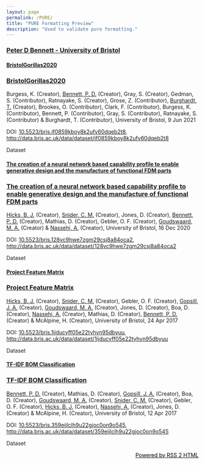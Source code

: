 ```yaml
---
layout: page
permalink: /PURE/
title: "PURE Formatting Preview"
description: "Used to validate pure formatting."
---
```


<h3 class="feed-title">
   <a href="https://research-information.bris.ac.uk/en/persons/peter-d-bennett/datasets/?format=rss" target="_blank">Peter D Bennett - University of Bristol</a>
</h3>
<h4 class="feed-item-title">
   <a href="https://research-information.bris.ac.uk/en/datasets/bristolgorillas2020" target="_blank">BristolGorillas2020</a>
</h4>
<p class="feed-item-desc"></p>
<div class="rendering rendering_dataset rendering_short rendering_dataset_short">
   <h3 class="title"><a rel="DataSet" href="https://research-information.bris.ac.uk/en/datasets/bristolgorillas2020" class="link"><span>BristolGorillas2020</span></a></h3>
   <p>Burgess, K. (Creator), <a rel="Person" href="https://research-information.bris.ac.uk/en/persons/peter-d-bennett" class="link person"><span>Bennett, P. D.</span></a> (Creator), Gray, S. (Creator), Gedman, S. (Contributor), Ratnayake, S. (Creator), Grose, Z. (Contributor), <a rel="Person" href="https://research-information.bris.ac.uk/en/persons/tilo-burghardt" class="link person"><span>Burghardt, T.</span></a> (Creator), Brookes, O. (Contributor), Clark, F. (Contributor), Burgess, K. (Contributor), Bennett, P. (Contributor), Gray, S. (Contributor), Ratnayake, S. (Contributor) &amp; Burghardt, T. (Contributor), University of Bristol, <span class="date">9 Jun 2021</span></p>
   <p class="links-doi"><span>DOI</span>: <a onclick="window.open(this.href, '_blank','noopener,noreferrer'); return false;" href="https://doi.org/10.5523/bris.jf0859kboy8k2ufv60dqeb2t8" class="link"><span>10.5523/bris.jf0859kboy8k2ufv60dqeb2t8</span></a>, <a onclick="window.open(this.href, '_blank','noopener,noreferrer'); return false;" href="http://data.bris.ac.uk/data/dataset/jf0859kboy8k2ufv60dqeb2t8" class="link"><span>http://data.bris.ac.uk/data/dataset/jf0859kboy8k2ufv60dqeb2t8</span></a></p>
   <p class="type"><span class="type_family">Dataset</span></p>
</div>
<p></p>
<h4 class="feed-item-title"><a href="https://research-information.bris.ac.uk/en/datasets/the-creation-of-a-neural-network-based-capability-profile-to-enab" target="_blank">The creation of a neural network based capability profile to enable generative design and the manufacture of functional FDM parts</a></h4>
<p class="feed-item-desc"></p>
<div class="rendering rendering_dataset rendering_short rendering_dataset_short">
   <h3 class="title"><a rel="DataSet" href="https://research-information.bris.ac.uk/en/datasets/the-creation-of-a-neural-network-based-capability-profile-to-enab" class="link"><span>The creation of a neural network based capability profile to enable generative design and the manufacture of functional FDM parts</span></a></h3>
   <p><a rel="Person" href="https://research-information.bris.ac.uk/en/persons/ben-j-hicks" class="link person"><span>Hicks, B. J.</span></a> (Creator), <a rel="Person" href="https://research-information.bris.ac.uk/en/persons/chris-m-snider" class="link person"><span>Snider, C. M.</span></a> (Creator), Jones, D. (Creator), <a rel="Person" href="https://research-information.bris.ac.uk/en/persons/peter-d-bennett" class="link person"><span>Bennett, P. D.</span></a> (Creator), Mathias, D. (Creator), Gebler, O. F. (Creator), <a rel="Person" href="https://research-information.bris.ac.uk/en/persons/mark-a-goudswaard" class="link person"><span>Goudswaard, M. A.</span></a> (Creator) &amp; <a rel="Person" href="https://research-information.bris.ac.uk/en/persons/aydin-nassehi" class="link person"><span>Nassehi, A.</span></a> (Creator), University of Bristol, <span class="date">16 Dec 2020</span></p>
   <p class="links-doi"><span>DOI</span>: <a onclick="window.open(this.href, '_blank','noopener,noreferrer'); return false;" href="https://doi.org/10.5523/bris.128vc9hwe7zgm29csj8a84oca2" class="link"><span>10.5523/bris.128vc9hwe7zgm29csj8a84oca2</span></a>, <a onclick="window.open(this.href, '_blank','noopener,noreferrer'); return false;" href="http://data.bris.ac.uk/data/dataset/128vc9hwe7zgm29csj8a84oca2" class="link"><span>http://data.bris.ac.uk/data/dataset/128vc9hwe7zgm29csj8a84oca2</span></a></p>
   <p class="type"><span class="type_family">Dataset</span></p>
</div>
<p></p>
<h4 class="feed-item-title"><a href="https://research-information.bris.ac.uk/en/datasets/project-feature-matrix" target="_blank">Project Feature Matrix</a></h4>
<p class="feed-item-desc"></p>
<div class="rendering rendering_dataset rendering_short rendering_dataset_short">
   <h3 class="title"><a rel="DataSet" href="https://research-information.bris.ac.uk/en/datasets/project-feature-matrix" class="link"><span>Project Feature Matrix</span></a></h3>
   <p><a rel="Person" href="https://research-information.bris.ac.uk/en/persons/ben-j-hicks" class="link person"><span>Hicks, B. J.</span></a> (Creator), <a rel="Person" href="https://research-information.bris.ac.uk/en/persons/chris-m-snider" class="link person"><span>Snider, C. M.</span></a> (Creator), Gebler, O. F. (Creator), <a rel="Person" href="https://research-information.bris.ac.uk/en/persons/james-a-gopsill" class="link person"><span>Gopsill, J. A.</span></a> (Creator), <a rel="Person" href="https://research-information.bris.ac.uk/en/persons/mark-a-goudswaard" class="link person"><span>Goudswaard, M. A.</span></a> (Creator), Jones, D. (Creator), Boa, D. (Creator), <a rel="Person" href="https://research-information.bris.ac.uk/en/persons/aydin-nassehi" class="link person"><span>Nassehi, A.</span></a> (Creator), Mathias, D. (Creator), <a rel="Person" href="https://research-information.bris.ac.uk/en/persons/peter-d-bennett" class="link person"><span>Bennett, P. D.</span></a> (Creator) &amp; McAlpine, H. (Creator), University of Bristol, <span class="date">24 Apr 2017</span></p>
   <p class="links-doi"><span>DOI</span>: <a onclick="window.open(this.href, '_blank','noopener,noreferrer'); return false;" href="https://doi.org/10.5523/bris.1ijducyff05e22tyhvn95dbyuu" class="link"><span>10.5523/bris.1ijducyff05e22tyhvn95dbyuu</span></a>, <a onclick="window.open(this.href, '_blank','noopener,noreferrer'); return false;" href="http://data.bris.ac.uk/data/dataset/1ijducyff05e22tyhvn95dbyuu" class="link"><span>http://data.bris.ac.uk/data/dataset/1ijducyff05e22tyhvn95dbyuu</span></a></p>
   <p class="type"><span class="type_family">Dataset</span></p>
</div>
<p></p>
<h4 class="feed-item-title"><a href="https://research-information.bris.ac.uk/en/datasets/tf-idf-bom-classification" target="_blank">TF-IDF BOM Classification</a></h4>
<p class="feed-item-desc"></p>
<div class="rendering rendering_dataset rendering_short rendering_dataset_short">
   <h3 class="title"><a rel="DataSet" href="https://research-information.bris.ac.uk/en/datasets/tf-idf-bom-classification" class="link"><span>TF-IDF BOM Classification</span></a></h3>
   <p><a rel="Person" href="https://research-information.bris.ac.uk/en/persons/peter-d-bennett" class="link person"><span>Bennett, P. D.</span></a> (Creator), Mathias, D. (Creator), <a rel="Person" href="https://research-information.bris.ac.uk/en/persons/james-a-gopsill" class="link person"><span>Gopsill, J. A.</span></a> (Creator), Boa, D. (Creator), <a rel="Person" href="https://research-information.bris.ac.uk/en/persons/mark-a-goudswaard" class="link person"><span>Goudswaard, M. A.</span></a> (Creator), <a rel="Person" href="https://research-information.bris.ac.uk/en/persons/chris-m-snider" class="link person"><span>Snider, C. M.</span></a> (Creator), Gebler, O. F. (Creator), <a rel="Person" href="https://research-information.bris.ac.uk/en/persons/ben-j-hicks" class="link person"><span>Hicks, B. J.</span></a> (Creator), <a rel="Person" href="https://research-information.bris.ac.uk/en/persons/aydin-nassehi" class="link person"><span>Nassehi, A.</span></a> (Creator), Jones, D. (Creator) &amp; McAlpine, H. (Creator), University of Bristol, <span class="date">12 Apr 2017</span></p>
   <p class="links-doi"><span>DOI</span>: <a onclick="window.open(this.href, '_blank','noopener,noreferrer'); return false;" href="https://doi.org/10.5523/bris.359eijlclh9u22gjoc0on9o545" class="link"><span>10.5523/bris.359eijlclh9u22gjoc0on9o545</span></a>, <a onclick="window.open(this.href, '_blank','noopener,noreferrer'); return false;" href="http://data.bris.ac.uk/data/dataset/359eijlclh9u22gjoc0on9o545" class="link"><span>http://data.bris.ac.uk/data/dataset/359eijlclh9u22gjoc0on9o545</span></a></p>
   <p class="type"><span class="type_family">Dataset</span></p>
</div>
<p></p>
<div style="text-align: end;">
   <a href="https://rss.bloople.net/" target="_blank" style="color: #000000;">Powered by RSS 2 HTML</a>
</div>
